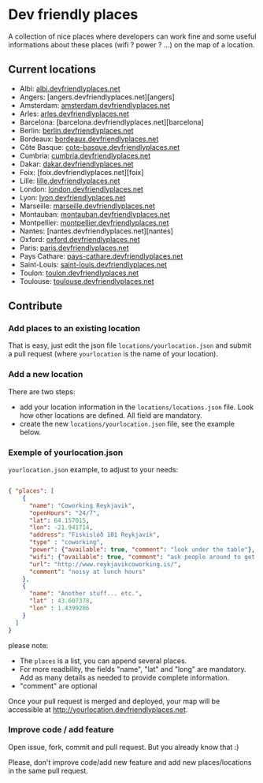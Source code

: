 Dev friendly places
===================
A collection of nice places where developers can work fine and some useful informations about these places (wifi ? power ? ...) on the map of a location.

Current locations
-----------------
 - Albi: [albi.devfriendlyplaces.net][albi]
 - Angers: [angers.devfriendlyplaces.net][angers]
 - Amsterdam: [amsterdam.devfriendlyplaces.net][amsterdam]
 - Arles: [arles.devfriendlyplaces.net][arles]
 - Barcelona: [barcelona.devfriendlyplaces.net][barcelona]
 - Berlin: [berlin.devfriendlyplaces.net][berlin]
 - Bordeaux: [bordeaux.devfriendlyplaces.net][bordeaux]
 - Côte Basque: [cote-basque.devfriendlyplaces.net][cote-basque]
 - Cumbria: [cumbria.devfriendlyplaces.net][cumbria]
 - Dakar: [dakar.devfriendlyplaces.net][dakar]
 - Foix: [foix.devfriendlyplaces.net][foix]
 - Lille: [lille.devfriendlyplaces.net][lille]
 - London: [london.devfriendlyplaces.net][london]
 - Lyon: [lyon.devfriendlyplaces.net][lyon]
 - Marseille: [marseille.devfriendlyplaces.net][marseille]
 - Montauban: [montauban.devfriendlyplaces.net][montauban]
 - Montpellier: [montpellier.devfriendlyplaces.net][montpellier]
 - Nantes: [nantes.devfriendlyplaces.net][nantes]
 - Oxford: [oxford.devfriendlyplaces.net][oxford]
 - Paris: [paris.devfriendlyplaces.net][paris]
 - Pays Cathare: [pays-cathare.devfriendlyplaces.net][pays-cathare]
 - Saint-Louis: [saint-louis.devfriendlyplaces.net][saint-louis]
 - Toulon: [toulon.devfriendlyplaces.net][toulon]
 - Toulouse: [toulouse.devfriendlyplaces.net][toulouse]

Contribute
----------
### Add places to an existing location
That is easy, just edit the json file `locations/yourlocation.json` and submit a pull request (where `yourlocation` is the name of your location).

### Add a new location
There are two steps:

* add your location information in the `locations/locations.json` file. Look how other locations are defined. All field are mandatory.
* create the new `locations/yourlocation.json` file, see the example below.

### Exemple of yourlocation.json
``yourlocation.json`` example, to adjust to your needs:

```json

{ "places": [
    {
      "name": "Coworking Reykjavik",
      "openHours": "24/7",
      "lat": 64.157015,
      "lon": -21.941714,
      "address": "Fiskislóð 101 Reykjavík",
      "type" : "coworking",
      "power": {"available": true, "comment": "look under the table"},
      "wifi": {"available": true, "comment": "ask people around to get the code"},
      "url": "http://www.reykjavikcoworking.is/",
      "comment": "noisy at lunch hours"
    },
    {
      "name": "Another stuff... etc.",
      "lat" : 43.607378,
      "lon" : 1.4399286
    }
  ]
}

```

please note:

* The ``places`` is a list, you can append several places.
* For more readbility, the fields "name", "lat" and "long" are mandatory. Add as many details as needed to provide complete information.
* "comment" are optional

Once your pull request is merged and deployed, your map will be accessible at http://yourlocation.devfriendlyplaces.net.


### Improve code / add feature
Open issue, fork, commit and pull request. But you already know that :)

Please, don't improve code/add new feature and add new places/locations in the same pull request.

[toulouse]: http://toulouse.devfriendlyplaces.net
[toulon]: http://toulon.devfriendlyplaces.net
[berlin]: http://berlin.devfriendlyplaces.net
[bordeaux]: http://bordeaux.devfriendlyplaces.net
[lille]: http://lille.devfriendlyplaces.net
[lyon]: http://lyon.devfriendlyplaces.net
[cumbria]: http://cumbria.devfriendlyplaces.net
[paris]: http://paris.devfriendlyplaces.net
[london]: http://london.devfriendlyplaces.net
[cote-basque]: http://cote-basque.devfriendlyplaces.net
[amsterdam]: http://amsterdam.devfriendlyplaces.net
[albi]: http://albi.devfriendlyplaces.net
[marseille]: http://marseille.devfriendlyplaces.net
[montauban]: http://montauban.devfriendlyplaces.net
[montpellier]: http://montpellier.devfriendlyplaces.net
[arles]: http://arles.devfriendlyplaces.net
[dakar]: http://dakar.devfriendlyplaces.net
[oxford]: http://oxford.devfriendlyplaces.net
[pays-cathare]: http://pays-cathare.devfriendlyplaces.net
[saint-louis]: http://saint-louis.devfriendlyplaces.net
